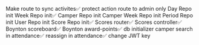 Make route to sync activites✅
protect action route to admin only
Day Repo init
Week Repo init✅
Camper Repo init
Camper Week Repo init
Period Repo init
User Repo init
Score Repo init✅
Scores router✅
Scores controller✅
Boynton scoreboard✅
Boynton award-points✅
db initializer
camper search in attendance✅
reassign in attendance✅
change JWT key

